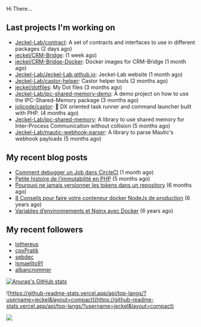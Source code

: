 Hi There...

## Last projects I'm working on

 - [Jeckel-Lab/contract](https://github.com/Jeckel-Lab/contract): A set of contracts and interfaces to use in different packages (2 days ago)
 - [jeckel/CRM-Bridge](https://github.com/jeckel/CRM-Bridge):  (1 week ago)
 - [jeckel/CRM-Bridge-Docker](https://github.com/jeckel/CRM-Bridge-Docker): Docker images for CRM-Bridge (1 month ago)
 - [Jeckel-Lab/Jeckel-Lab.github.io](https://github.com/Jeckel-Lab/Jeckel-Lab.github.io): Jeckel-Lab website (1 month ago)
 - [Jeckel-Lab/castor-helper](https://github.com/Jeckel-Lab/castor-helper): Castor helper tools (2 months ago)
 - [jeckel/dotfiles](https://github.com/jeckel/dotfiles): My Dot files (3 months ago)
 - [Jeckel-Lab/ipc-shared-memory-demo](https://github.com/Jeckel-Lab/ipc-shared-memory-demo): A demo project on how to use the IPC-Shared-Memory package (3 months ago)
 - [jolicode/castor](https://github.com/jolicode/castor): 🦫 DX oriented task runner and command launcher built with PHP. (4 months ago)
 - [Jeckel-Lab/ipc-shared-memory](https://github.com/Jeckel-Lab/ipc-shared-memory): A library to use shared memory for Inter-Process Communication without collision (5 months ago)
 - [Jeckel-Lab/mautic-webhook-parser](https://github.com/Jeckel-Lab/mautic-webhook-parser): A library to parse Mautic&#39;s webhook payloads (5 months ago)

## My recent blog posts

- [Comment debugger un Job dans CircleCI](https://jeckel-lab.fr/ci-cd/2024/02/15/debugger-un-job-circleci.html) (1 month ago)
- [Petite histoire de l’immutabilité en PHP](https://jeckel-lab.fr/php/2023/10/02/histoire-immutabilite-en-php.html) (5 months ago)
- [Pourquoi ne jamais versionner les tokens dans un repository](https://jeckel-lab.fr/devops/2023/09/21/ne-pas-versionner-les-tokens-dans-git.html) (6 months ago)
- [8 Conseils pour faire votre conteneur docker NodeJs de production](https://jeckel-lab.fr/devops/2018/02/08/conteneur-nodejs-en-production.html) (6 years ago)
- [Variables d’environnements et Nginx avec Docker](https://jeckel-lab.fr/devops/2018/01/22/env-variables-nginx-docker.html) (6 years ago)

## My recent followers

- [lothereus](https://github.com/lothereus)
- [cpxPratik](https://github.com/cpxPratik)
- [sebdec](https://github.com/sebdec)
- [Ismaelito91](https://github.com/Ismaelito91)
- [albancrommer](https://github.com/albancrommer)


[![Anurag's GitHub stats](https://github-readme-stats.vercel.app/api?username=jeckel)](https://github.com/anuraghazra/github-readme-stats)

![https://github-readme-stats.vercel.app/api/top-langs/?username=jeckel&layout=compact](https://github-readme-stats.vercel.app/api/top-langs/?username=jeckel&layout=compact)

![](https://komarev.com/ghpvc/?username=jeckel&color=blue)

